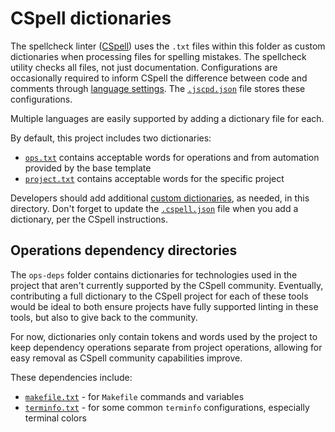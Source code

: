 # CSpell dictionaries

The spellcheck linter ([CSpell][cspell]) uses the `.txt` files within this folder as custom dictionaries when processing
files for spelling mistakes. The spellcheck utility checks all files, not just documentation. Configurations are
occasionally required to inform CSpell the difference between code and comments through [language settings][language].
The [`.jscpd.json`][config] file stores these configurations.

Multiple languages are easily supported by adding a dictionary file for each.

By default, this project includes two dictionaries:

- [`ops.txt`](ops.txt) contains acceptable words for operations and from automation provided by the base template
- [`project.txt`](project.txt) contains acceptable words for the specific project

Developers should add additional [custom dictionaries][docs-dicts], as needed, in this directory. Don't forget to update
the [`.cspell.json`][config] file when you add a dictionary, per the CSpell instructions.

## Operations dependency directories

The `ops-deps` folder contains dictionaries for technologies used in the project that aren't currently supported by the
CSpell community. Eventually, contributing a full dictionary to the CSpell project for each of these tools would be
ideal to both ensure projects have fully supported linting in these tools, but also to give back to the community.

For now, dictionaries only contain tokens and words used by the project to keep dependency operations separate from
project operations, allowing for easy removal as CSpell community capabilities improve.

These dependencies include:

- [`makefile.txt`](ops-deps/makefile.txt) - for `Makefile` commands and variables
- [`terminfo.txt`](ops-deps/terminfo.txt) - for some common `terminfo` configurations, especially terminal colors

<!-- Link repository -->

[config]: ../linters/.cspell.json
[cspell]: https://cspell.org
[docs-dicts]: https://cspell.org/docs/dictionaries/custom-dictionaries
[language]: https://cspell.org/docs/Configuration/language-settings
